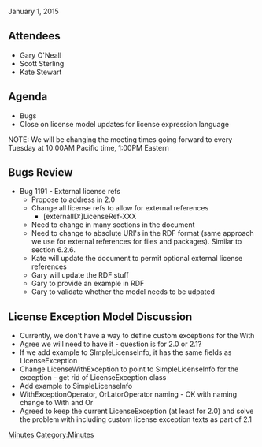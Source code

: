 January 1, 2015

## Attendees

  - Gary O'Neall
  - Scott Sterling
  - Kate Stewart

## Agenda

  - Bugs
  - Close on license model updates for license expression language

NOTE: We will be changing the meeting times going forward to every
Tuesday at 10:00AM Pacific time, 1:00PM Eastern

## Bugs Review

  - Bug 1191 - External license refs
      - Propose to address in 2.0
      - Change all license refs to allow for external references
          - \[externalID:\]LicenseRef-XXX
      - Need to change in many sections in the document
      - Need to change to absolute URI's in the RDF format (same
        approach we use for external references for files and packages).
        Similar to section 6.2.6.
      - Kate will update the document to permit optional external
        license references
      - Gary will update the RDF stuff
      - Gary to provide an example in RDF
      - Gary to validate whether the model needs to be udpated

## License Exception Model Discussion

  - Currently, we don't have a way to define custom exceptions for the
    With
  - Agree we will need to have it - question is for 2.0 or 2.1?
  - If we add example to SImpleLicenseInfo, it has the same fields as
    LicenseException
  - Change LicenseWithException to point to SimpleLicenseInfo for the
    exception - get rid of LicenseException class
  - Add example to SimpleLicenseInfo
  - WithExceptionOperator, OrLatorOperator naming - OK with naming
    change to With and Or
  - Agreed to keep the current LicenseException (at least for 2.0) and
    solve the problem with including custom license exception texts as
    part of 2.1

[Minutes](Category:Technical "wikilink")
[Category:Minutes](Category:Minutes "wikilink")
